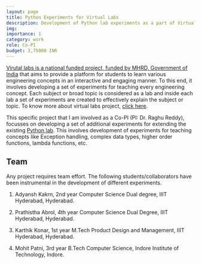 ```yaml
---
layout: page
title: Python Experiments for Virtual Labs
description: Development of Python lab experiments as a part of Virtual Labs Project.
img:
importance: 1
category: work
role: Co-PI
budget: 3,75000 INR
---
```


[Virutal labs is a national funded project, funded by MHRD, Government of India](https://www.vlab.co.in/) that aims to provide a platform for students to learn various engineering concepts in an interactive and engaging manner. To this end, it involves developing a set of experiments for teaching every engineering concept. Each subject or broad topic is considered as a lab and inside each lab a set of experiments are created to effectively explain the subject or topic. To know more about virtual labs project, [click here](https://www.vlab.co.in/).

This specific project that I am involved as a Co-PI (PI: Dr. Raghu Reddy), focusses on developing a set of additional experiments for extending the existing [Python lab](https://python-iitk.vlabs.ac.in/). This involves development of experiments for teaching concepts like Exception handling, complex data types, higher order functions, lambda functions, etc.

## Team

Any project requires team effort. The following students/collaborators have been instrumental in the development of different experiments.

  1. Adyansh Kakrn, 2nd year Computer Science Dual degree, IIIT Hyderabad, Hyderabad.

  2. Prathistha Abrol, 4th year Computer Science Dual Degree, IIIT Hyderabad, Hyderabad.

  3. Karthik Konar, 1st year M.Tech Product Design and Management, IIIT Hyderabad, Hyderabad.

  4. Mohit Patni, 3rd year B.Tech Computer Science, Indore Institute of Technology, Indore.


<!--## Key Tools and Technologies used

Below I list some of the tools and technologies that I had used as a part of my responsibilities in the project.

1. Lucidchart and C4Model for architectural Diagrams
2. Python for implementing backend services (Webframework: Tornado)
3. Thingsboard platform for IoT devices integration and raw data visualization
4. Apache Kafka for streaming data from Thingsboard to other services in the platform
5. Google Cloud for deploying some backend prototype-->
